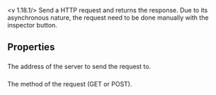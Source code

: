 <v 1.18.1/>
Send a HTTP request and returns the response. Due to its asynchronous nature, the request need to be done manually with the inspector button.

## Properties

### <junc address>
The address of the server to send the request to.

### <junc type>
The method of the request (GET or POST).
